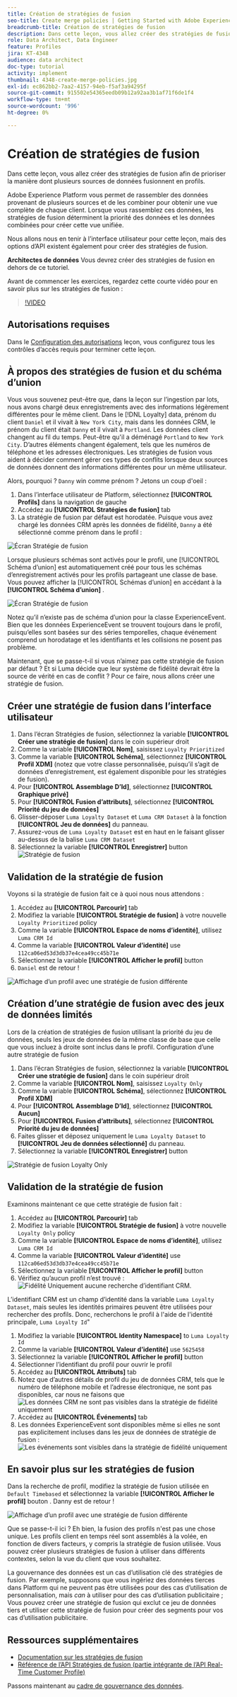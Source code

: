 ```yaml
---
title: Création de stratégies de fusion
seo-title: Create merge policies | Getting Started with Adobe Experience Platform for Data Architects and Data Engineers
breadcrumb-title: Création de stratégies de fusion
description: Dans cette leçon, vous allez créer des stratégies de fusion afin de déterminer comment les données sont fusionnées en profils.
role: Data Architect, Data Engineer
feature: Profiles
jira: KT-4348
audience: data architect
doc-type: tutorial
activity: implement
thumbnail: 4348-create-merge-policies.jpg
exl-id: ec862bb2-7aa2-4157-94eb-f5af3a94295f
source-git-commit: 915502e54365eedb09b12a92aa3b1af71f6de1f4
workflow-type: tm+mt
source-wordcount: '996'
ht-degree: 0%

---
```


# Création de stratégies de fusion

<!--20 min-->

Dans cette leçon, vous allez créer des stratégies de fusion afin de prioriser la manière dont plusieurs sources de données fusionnent en profils.

Adobe Experience Platform vous permet de rassembler des données provenant de plusieurs sources et de les combiner pour obtenir une vue complète de chaque client. Lorsque vous rassemblez ces données, les stratégies de fusion déterminent la priorité des données et les données combinées pour créer cette vue unifiée.

Nous allons nous en tenir à l’interface utilisateur pour cette leçon, mais des options d’API existent également pour créer des stratégies de fusion.

**Architectes de données** Vous devrez créer des stratégies de fusion en dehors de ce tutoriel.

Avant de commencer les exercices, regardez cette courte vidéo pour en savoir plus sur les stratégies de fusion :
>[!VIDEO](https://video.tv.adobe.com/v/330433?learn=on)

## Autorisations requises

Dans le [Configuration des autorisations](configure-permissions.md) leçon, vous configurez tous les contrôles d’accès requis pour terminer cette leçon.

<!--* Permission items **[!UICONTROL Profile Management]** > **[!UICONTROL View Merge Policies]** and **[!UICONTROL Manage Merge Policies]**
* Permission item **[!UICONTROL Profile Management]** > **[!UICONTROL View Profiles]** and **[!UICONTROL Manage Profiles]**
* Permission item **[!UICONTROL Sandboxes]** > `Luma Tutorial`
* User-role access to the `Luma Tutorial Platform` product profile
-->

## À propos des stratégies de fusion et du schéma d’union

Vous vous souvenez peut-être que, dans la leçon sur l’ingestion par lots, nous avons chargé deux enregistrements avec des informations légèrement différentes pour le même client. Dans le [!DNL Loyalty] data, prénom du client `Daniel` et il vivait à `New York City`, mais dans les données CRM, le prénom du client était `Danny` et il vivait à `Portland`. Les données client changent au fil du temps. Peut-être qu&#39;il a déménagé `Portland` to `New York City`. D’autres éléments changent également, tels que les numéros de téléphone et les adresses électroniques. Les stratégies de fusion vous aident à décider comment gérer ces types de conflits lorsque deux sources de données donnent des informations différentes pour un même utilisateur.

Alors, pourquoi ? `Danny` win comme prénom ? Jetons un coup d&#39;oeil :

1. Dans l’interface utilisateur de Platform, sélectionnez **[!UICONTROL Profils]** dans la navigation de gauche
1. Accédez au **[!UICONTROL Stratégies de fusion]** tab
1. La stratégie de fusion par défaut est horodatée. Puisque vous avez chargé les données CRM après les données de fidélité, `Danny` a été sélectionné comme prénom dans le profil :

![Écran Stratégie de fusion](assets/mergepolicies-default.png)

Lorsque plusieurs schémas sont activés pour le profil, une [!UICONTROL Schéma d’union] est automatiquement créé pour tous les schémas d’enregistrement activés pour les profils partageant une classe de base. Vous pouvez afficher la [!UICONTROL Schémas d’union] en accédant à la **[!UICONTROL Schéma d’union]** .

![Écran Stratégie de fusion](assets/mergepolicies-unionSchema.png)

Notez qu’il n’existe pas de schéma d’union pour la classe ExperienceEvent. Bien que les données ExperienceEvent se trouvent toujours dans le profil, puisqu’elles sont basées sur des séries temporelles, chaque événement comprend un horodatage et les identifiants et les collisions ne posent pas problème.

Maintenant, que se passe-t-il si vous n’aimez pas cette stratégie de fusion par défaut ? Et si Luma décide que leur système de fidélité devrait être la source de vérité en cas de conflit ? Pour ce faire, nous allons créer une stratégie de fusion.

## Créer une stratégie de fusion dans l’interface utilisateur

1. Dans l’écran Stratégies de fusion, sélectionnez la variable **[!UICONTROL Créer une stratégie de fusion]** dans le coin supérieur droit
1. Comme la variable **[!UICONTROL Nom]**, saisissez `Loyalty Prioritized`
1. Comme la variable **[!UICONTROL Schéma]**, sélectionnez **[!UICONTROL Profil XDM]** (notez que votre classe personnalisée, puisqu’il s’agit de données d’enregistrement, est également disponible pour les stratégies de fusion).
1. Pour **[!UICONTROL Assemblage D’Id]**, sélectionnez **[!UICONTROL Graphique privé]**
1. Pour **[!UICONTROL Fusion d’attributs]**, sélectionnez **[!UICONTROL Priorité du jeu de données]**
1. Glisser-déposer `Luma Loyalty Dataset` et `Luma CRM Dataset` à la fonction **[!UICONTROL Jeu de données]** du panneau.
1. Assurez-vous de `Luma Loyalty Dataset` est en haut en le faisant glisser au-dessus de la balise `Luma CRM Dataset`
1. Sélectionnez la variable **[!UICONTROL Enregistrer]** button
   <!--do i need to explain Private Graph? Is that GA?-->
   ![Stratégie de fusion](assets/mergepolicies-newPolicy.png)

## Validation de la stratégie de fusion

Voyons si la stratégie de fusion fait ce à quoi nous nous attendons :

1. Accédez au **[!UICONTROL Parcourir]** tab
1. Modifiez la variable **[!UICONTROL Stratégie de fusion]** à votre nouvelle `Loyalty Prioritized` policy
1. Comme la variable **[!UICONTROL Espace de noms d’identité]**, utilisez `Luma CRM Id`
1. Comme la variable **[!UICONTROL Valeur d’identité]** use `112ca06ed53d3db37e4cea49cc45b71e`
1. Sélectionnez la variable **[!UICONTROL Afficher le profil]** button
1. `Daniel` est de retour !

![Affichage d’un profil avec une stratégie de fusion différente](assets/mergepolicies-lookupProfileWithMergePolicy.png)

## Création d’une stratégie de fusion avec des jeux de données limités

Lors de la création de stratégies de fusion utilisant la priorité du jeu de données, seuls les jeux de données de la même classe de base que celle que vous incluez à droite sont inclus dans le profil. Configuration d’une autre stratégie de fusion

1. Dans l’écran Stratégies de fusion, sélectionnez la variable **[!UICONTROL Créer une stratégie de fusion]** dans le coin supérieur droit
1. Comme la variable **[!UICONTROL Nom]**, saisissez  `Loyalty Only`
1. Comme la variable **[!UICONTROL Schéma]**, sélectionnez **[!UICONTROL Profil XDM]**
1. Pour **[!UICONTROL Assemblage D’Id]**, sélectionnez **[!UICONTROL Aucun]**
1. Pour **[!UICONTROL Fusion d’attributs]**, sélectionnez **[!UICONTROL Priorité du jeu de données]**
1. Faites glisser et déposez uniquement le `Luma Loyalty Dataset` to **[!UICONTROL Jeu de données sélectionné]** du panneau.
1. Sélectionnez la variable **[!UICONTROL Enregistrer]** button

![Stratégie de fusion Loyalty Only](assets/mergepolicies-loyaltyOnly.png)

## Validation de la stratégie de fusion

Examinons maintenant ce que cette stratégie de fusion fait :

1. Accédez au **[!UICONTROL Parcourir]** tab
1. Modifiez la variable **[!UICONTROL Stratégie de fusion]** à votre nouvelle `Loyalty Only` policy
1. Comme la variable **[!UICONTROL Espace de noms d’identité]**, utilisez `Luma CRM Id`
1. Comme la variable **[!UICONTROL Valeur d’identité]** use `112ca06ed53d3db37e4cea49cc45b71e`
1. Sélectionnez la variable **[!UICONTROL Afficher le profil]** button
1. Vérifiez qu’aucun profil n’est trouvé :
   ![Fidélité Uniquement aucune recherche d’identifiant CRM.](assets/mergepolicies-loyaltyOnly-noCrmLookup.png)

L’identifiant CRM est un champ d’identité dans la variable `Luma Loyalty Dataset`, mais seules les identités primaires peuvent être utilisées pour rechercher des profils. Donc, recherchons le profil à l&#39;aide de l&#39;identité principale, `Luma Loyalty Id`&quot;

1. Modifiez la variable **[!UICONTROL Identity Namespace]** to `Luma Loyalty Id`
1. Comme la variable **[!UICONTROL Valeur d’identité]** use `5625458`
1. Sélectionnez la variable **[!UICONTROL Afficher le profil]** button
1. Sélectionner l’identifiant du profil pour ouvrir le profil
1. Accédez au **[!UICONTROL Attributs]** tab
1. Notez que d’autres détails de profil du jeu de données CRM, tels que le numéro de téléphone mobile et l’adresse électronique, ne sont pas disponibles, car nous ne faisons que
   ![Les données CRM ne sont pas visibles dans la stratégie de fidélité uniquement](assets/mergepolicies-loyaltyOnly-attributes.png)
1. Accédez au **[!UICONTROL Événements]** tab
1. Les données ExperienceEvent sont disponibles même si elles ne sont pas explicitement incluses dans les jeux de données de stratégie de fusion :
   ![Les événements sont visibles dans la stratégie de fidélité uniquement](assets/mergepolicies-loyaltyOnly-events.png)

## En savoir plus sur les stratégies de fusion

Dans la recherche de profil, modifiez la stratégie de fusion utilisée en `Default Timebased` et sélectionnez la variable **[!UICONTROL Afficher le profil]** bouton . Danny est de retour !

![Affichage d’un profil avec une stratégie de fusion différente](assets/mergepolicies-backToDanny.png)

Que se passe-t-il ici ? Eh bien, la fusion des profils n&#39;est pas une chose unique. Les profils client en temps réel sont assemblés à la volée, en fonction de divers facteurs, y compris la stratégie de fusion utilisée. Vous pouvez créer plusieurs stratégies de fusion à utiliser dans différents contextes, selon la vue du client que vous souhaitez.

La gouvernance des données est un cas d’utilisation clé des stratégies de fusion. Par exemple, supposons que vous ingériez des données tierces dans Platform qui ne peuvent pas être utilisées pour des cas d’utilisation de personnalisation, mais _can_ à utiliser pour des cas d’utilisation publicitaire ; Vous pouvez créer une stratégie de fusion qui exclut ce jeu de données tiers et utiliser cette stratégie de fusion pour créer des segments pour vos cas d’utilisation publicitaire.

## Ressources supplémentaires

* [Documentation sur les stratégies de fusion](https://experienceleague.adobe.com/docs/experience-platform/profile/merge-policies/overview.html)
* [Référence de l’API Stratégies de fusion (partie intégrante de l’API Real-Time Customer Profile)](https://www.adobe.io/experience-platform-apis/references/profile/#tag/Merge-policies)

Passons maintenant au [cadre de gouvernance des données](apply-data-governance-framework.md).
